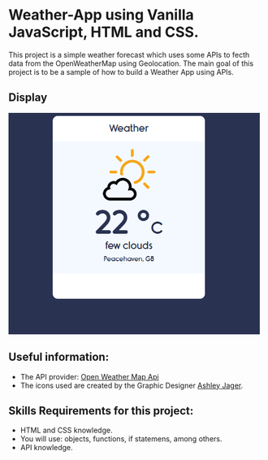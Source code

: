 # Weather-App using Vanilla JavaScript, HTML and CSS.

This project is a simple weather forecast which uses some APIs to fecth data from the OpenWeatherMap using Geolocation. The main goal of this project is to be a sample of how to build a Weather App using APIs.

## Display
<img src = "Accepted.png">

## Useful information:
- The API provider: [Open Weather Map Api](https://openweathermap.org/)
- The icons used are created by the Graphic Designer [Ashley Jager](https://github.com/manifestinteractive/weather-underground-icons).

## Skills Requirements for this project:
- HTML and CSS knowledge.
- You will use: objects, functions, if statemens, among others.
- API knowledge.
